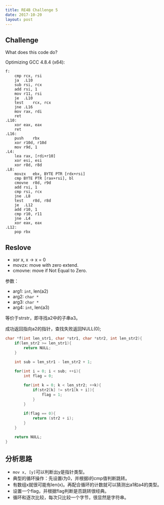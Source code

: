 ```yaml
---
title: RE4B Challenge 5
date: 2017-10-20
layout: post
---
```


## Challenge

What does this code do?

Optimizing GCC 4.8.4 (x64):

```
f:
    cmp rcx, rsi
    ja  .L10
    sub rsi, rcx
    add rsi, 1
    mov r11, rsi
    je  .L10
    test    rcx, rcx
    jne .L16
    mov rax, rdi
    ret
.L10:
    xor eax, eax
    ret
.L16:
    push    rbx
    xor r10d, r10d
    mov r9d, 1
.L4:
    lea rax, [rdi+r10]
    xor esi, esi
    xor r8d, r8d
.L8:
    movzx   ebx, BYTE PTR [rdx+rsi]
    cmp BYTE PTR [rax+rsi], bl
    cmovne  r8d, r9d
    add rsi, 1
    cmp rsi, rcx
    jne .L8
    test    r8d, r8d
    je  .L12
    add r10, 1
    cmp r10, r11
    jne .L4
    xor eax, eax
.L12:
    pop rbx
```

## Reslove

* xor x, x -> x = 0
* movzx: move with zero extend.
* cmovne: move if Not Equal to Zero.

参数：

* arg1: `int`, len(a2)
* arg2: `char *`
* arg3: `char *`
* arg4: `int`, len(a3)

等价于strstr，即寻找a2中的子串a3。

成功返回指向a2的指针，查找失败返回NULL(0);

``` c
char *f(int len_str1, char *str1, char *str2, int len_str2){
    if(len_str2 >= len_str1){
        return NULL;
    }

    int sub = len_str1 - len_str2 + 1;
    
    for(int i = 0; i < sub; ++i){
        int flag = 0;

        for(int k = 0; k < len_str2; ++k){
            if(str2[k] != str1[k + i]){
                flag = 1;
            }
        }
        
        if(flag == 0){
            return (str2 + i);
        }
    }

    return NULL;
}
```

## 分析思路

* `mov x, [y]`可以判断出y是指针类型。
* 典型的循环操作：先设置i为0，并根据i的cmp值判断跳转。
* 有数组x就很可能有len(x)。再配合循环的计数就可以猜测出a1和a4的类型。
* 设置一个flag，并根据flag判断是否跳转很经典。
* 循环和逐次比较，每次只比较一个字节，很显然是字符串。

